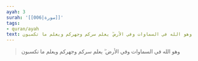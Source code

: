 ```yaml
---
ayah: 3
surah: '[[006|سورة]]'
tags:
- quran/ayah
text: وهو الله في السماوات وفي الأرض ۖ يعلم سركم وجهركم ويعلم ما تكسبون
---
```

> وهو الله في السماوات وفي الأرض ۖ يعلم سركم وجهركم ويعلم ما تكسبون
